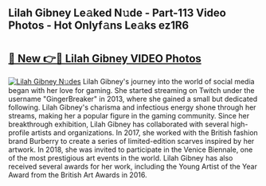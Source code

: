 ## Lilah Gibney Le𝚊ked N𝚞de - Part-113 Video Photos - Hot Onlyf𝚊ns Le𝚊ks ez1R6

# <h2><a href="http://ac47623.deff.icu/?id=Lilah+Gibney">🔗 New 👉🔴 Lilah Gibney VIDEO Photos</a></h2>

[![Lilah Gibney N𝚞des](https://i.imgur.com/rIISA9y.gif)](http://ac47623.deff.icu/?id=Lilah+Gibney)
Lilah Gibney's journey into the world of social media began with her love for gaming. She started streaming on Twitch under the username "GingerBreaker" in 2013, where she gained a small but dedicated following. Lilah Gibney's charisma and infectious energy shone through her streams, making her a popular figure in the gaming community. Since her breakthrough exhibition, Lilah Gibney has collaborated with several high-profile artists and organizations. In 2017, she worked with the British fashion brand Burberry to create a series of limited-edition scarves inspired by her artwork. In 2018, she was invited to participate in the Venice Biennale, one of the most prestigious art events in the world. Lilah Gibney has also received several awards for her work, including the Young Artist of the Year Award from the British Art Awards in 2016.
